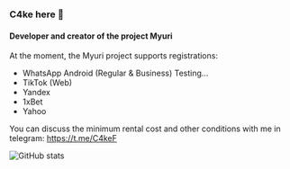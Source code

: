 ### C4ke here 👋
#### Developer and creator of the project Myuri

At the moment, the Myuri project supports registrations:
- WhatsApp Android (Regular & Business) Testing...
- TikTok (Web)
- Yandex
- 1xBet
- Yahoo

You can discuss the minimum rental cost and other conditions with me in telegram: https://t.me/C4keF

![GitHub stats](https://github-readme-stats.vercel.app/api?username=c4kef&show_icons=true&count_private=true)
